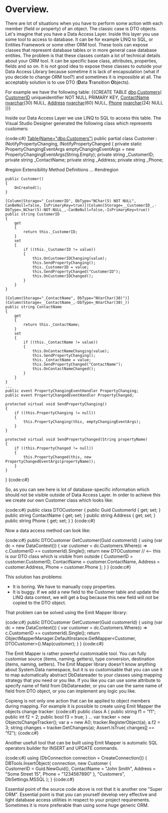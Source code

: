 # Overview.

There are lot of situations when you have to perform some action with each member (field or property) of an object. The classic case is DTO objects. Let's imagine that you have a Data Access Layer. Inside this layer you use some tool to access to database. It can be for example LINQ to SQL, or Entities Framework or some other ORM tool. These tools can expose classes that represent database tables or in more general case database entities. The problem is that these classes contain a lot of technical details about your ORM tool. It can be specific base class, attributes, properties, fields and so on. It is not good idea to expose these classes to outside your Data Access Library because sometime it is lack of encapsulation (what if you decide to change ORM tool?) and sometimes it is impossible at all. The acceptably solution is to use DTO (**D**ata **T**ransition **O**bjects).

For example we have the following table:
{{CREATE TABLE [dbo](dbo).[Customers](Customers)(
	[CustomerID](CustomerID) uniqueidentifier NOT NULL PRIMARY KEY,
	[ContactName](ContactName) [nvarchar](nvarchar)(30) NULL,
	[Address](Address) [nvarchar](nvarchar)(60) NULL,
	[Phone](Phone) [nvarchar](nvarchar)(24) NULL
)}}

Inside our Data Access Layer we use LINQ to SQL to access this table. The Visual Studio Designer generated the following class which represents customers:

{code:c#}
[Table(Name="dbo.Customers")](Table(Name=_dbo.Customers_))
public partial class Customer : INotifyPropertyChanging, INotifyPropertyChanged
{
	private static PropertyChangingEventArgs emptyChangingEventArgs = new PropertyChangingEventArgs(String.Empty);
	private string _CustomerID;
	private string _ContactName;
	private string _Address;
	private string _Phone;
	
#region Extensibility Method Definitions
...
#endregion
	
	public Customer()
	{
		OnCreated();
	}
	
	[Column(Storage="_CustomerID", DbType="NChar(5) NOT NULL", CanBeNull=false, IsPrimaryKey=true)](Column(Storage=__CustomerID_,-DbType=_NChar(5)-NOT-NULL_,-CanBeNull=false,-IsPrimaryKey=true))
	public string CustomerID
	{
		get
		{
			return this._CustomerID;
		}
		set
		{
			if ((this._CustomerID != value))
			{
				this.OnCustomerIDChanging(value);
				this.SendPropertyChanging();
				this._CustomerID = value;
				this.SendPropertyChanged("CustomerID");
				this.OnCustomerIDChanged();
			}
		}
	}
	
	[Column(Storage="_ContactName", DbType="NVarChar(30)")](Column(Storage=__ContactName_,-DbType=_NVarChar(30)_))
	public string ContactName
	{
		get
		{
			return this._ContactName;
		}
		set
		{
			if ((this._ContactName != value))
			{
				this.OnContactNameChanging(value);
				this.SendPropertyChanging();
				this._ContactName = value;
				this.SendPropertyChanged("ContactName");
				this.OnContactNameChanged();
			}
		}
	}
	...
	public event PropertyChangingEventHandler PropertyChanging;
	public event PropertyChangedEventHandler PropertyChanged;

	protected virtual void SendPropertyChanging()
	{
		if ((this.PropertyChanging != null))
		{
			this.PropertyChanging(this, emptyChangingEventArgs);
		}
	}
	
	protected virtual void SendPropertyChanged(String propertyName)
	{
		if ((this.PropertyChanged != null))
		{
			this.PropertyChanged(this, new PropertyChangedEventArgs(propertyName));
		}
	}
}
{code:c#}

So, as you can see here is lot of database-specific information which should not be visible outside of Data Access Layer. In order to achieve this we create our own Customer class which looks like:

{code:c#}
public class DTOCustomer
{
    public Guid CustomerId { get; set; }
    public string ContactName { get; set; }
    public string Address { get; set; }
    public string Phone { get; set; }
}
{code:c#}

Now a data access method can look like:

{code:c#}
public DTOCustomer GetCustomer(Guid customerId)
{
    using (var dc = new DataContext())
    {
        var customer = dc.Customers.Where(c => c.CustomerID == customerId).Single();
        return new DTOCustomer // <-- this is our DTO class which is visible from outside
        {
            CustomerID = customer.CustomerID,
            ContactName = customer.ContactName,
            Address = customer.Address,
            Phone = customer.Phone
        };
    }
}
{code:c#}

This solution has problems:

* It is boring. We have to manually copy properties.
* It is buggy. If we add a new field to the Customer table and update the LINQ data context, we will get a bug because this new field will not be copied to the DTO object.

That problem can be solved using the Emit Mapper library:

{code:c#}
public DTOCustomer GetCustomer(Guid customerId)
{
    using (var dc = new DataContext())
    {
        var customer = dc.Customers.Where(c => c.CustomerID == customerId).Single();
        return ObjectMapperManager.DefaultInstance.GetMapper<Customer, DTOCustomer>().Map(customer);
    }
}
{code:c#}

The Emit Mapper is rather powerful customisable tool. You can fully customise source (items, naming, getters), type conversion, destination (items, naming, setters). The Emit Mapper library doesn't know anything about System.Data namespace, but it is so customisable that you can use it to map automatically abstract DbDatareader to your classes using mapping strategy that you need or you like. If you like you can use some attribute to specify name of field from DbDatareader, or you can use the same name of field from DTO object, or you can implement any logic you like.

Copieng is not only one action that can be applied to object members during mapping. For example it is possible to create using Emit Mapper the objects change tracker:
{code:c#}
public class A
{
    public string f1 = "f1";
    public int f2 = 2;
    public bool f3 = true;
}
...
var tracker = new ObjectsChangeTracker();
var a = new A();
tracker.RegisterObject(a);
a.f2 = 3;
string[]() changes = tracker.GetChanges(a);
Assert.IsTrue( changes[0](0) == "f2");
{code:c#}

Another usefull tool that can be built using Emit Mapper is automatic SQL operators builder for INSERT and UPDATE commands.

{code:c#}
using (DbConnection connection = CreateConnection())
{
    DBTools.InsertObject(
        connection,
        new Customer
        {    
            CustomerID = Guid.NewGuid(),
            ContactName = "John Smith",
            Address = "Some Street 15",
            Phone = "1234567890"
        },
        "Customers",
        DbSettings.MSSQL
    );
}
{code:c#}

Essential point of the source code above is not that it is another one "Super ORM". Essential point is that you can yourself develop very effective and light database access utilities in respect to your project requirements. Sometimes it is more preferable than using some huge generic ORM.
